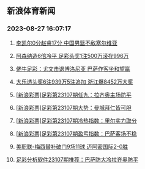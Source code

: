 ## 新浪体育新闻 
### 2023-08-27 16:07:17

1. [李凯尔0分赵睿17分 中国男篮不敌塞尔维亚](https://sports.sina.com.cn/basketball/cba/2023-08-26/doc-imzipxsw6845919.shtml)

2. [阿森纳造6倍冷平 足彩头奖1注500万滚存996万](https://sports.sina.com.cn/l/2023-08-27/doc-imziquwn6379982.shtml)

3. [佬牛足彩：尤文击退博洛尼亚 巴萨作客坐和望赢](https://sports.sina.com.cn/l/2023-08-27/doc-imziqzec4482579.shtml)

4. [大乐透头奖6注939万5注追加 浙江爆8452万大奖](https://sports.sina.com.cn/l/2023-08-26/doc-imzipxst7341416.shtml)

5. [[新浪彩票]足彩第23107期任九：拉齐奥主场防平](https://sports.sina.com.cn/l/2023-08-27/doc-imziquwf4595532.shtml)

6. [[新浪彩票]足彩第23107期大势：曼城拜仁皆可胆](https://sports.sina.com.cn/l/2023-08-27/doc-imziquwn6381078.shtml)

7. [[新浪彩票]足彩第23107期冷热指数：里尔实力取分](https://sports.sina.com.cn/l/2023-08-27/doc-imziquwf4596066.shtml)

8. [[新浪彩票]足彩第23107期盈亏指数：巴萨客场不稳](https://sports.sina.com.cn/l/2023-08-27/doc-imziquwn6382010.shtml)

9. [美职联-梅西替补破门9场11球 迈阿密国际2-0胜](https://sports.sina.com.cn/global/others/2023-08-27/doc-imziqzek6269469.shtml)

10. [足彩分析软件23107期推荐：巴萨防大冷拉齐奥防平](https://sports.sina.com.cn/l/2023-08-27/doc-imziqzei3543334.shtml)

